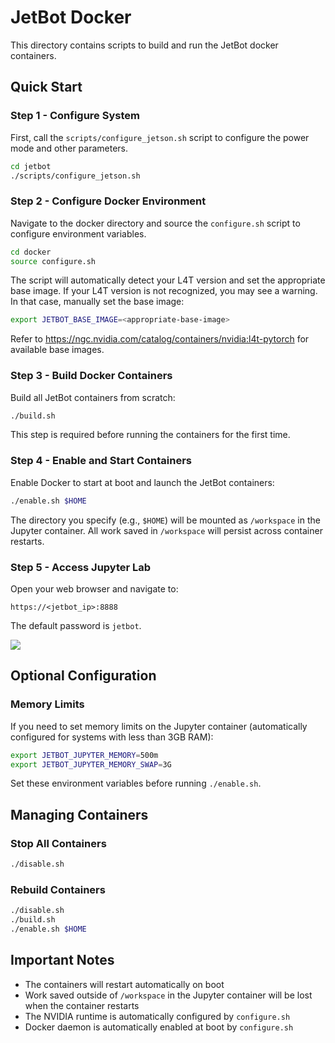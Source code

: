 # JetBot Docker

This directory contains scripts to build and run the JetBot docker containers.

## Quick Start

### Step 1 - Configure System

First, call the `scripts/configure_jetson.sh` script to configure the power mode and other parameters.

```bash
cd jetbot
./scripts/configure_jetson.sh
```

### Step 2 - Configure Docker Environment

Navigate to the docker directory and source the `configure.sh` script to configure environment variables.

```bash
cd docker
source configure.sh
```

The script will automatically detect your L4T version and set the appropriate base image. If your L4T version is not recognized, you may see a warning. In that case, manually set the base image:

```bash
export JETBOT_BASE_IMAGE=<appropriate-base-image>
```

Refer to https://ngc.nvidia.com/catalog/containers/nvidia:l4t-pytorch for available base images.

### Step 3 - Build Docker Containers

Build all JetBot containers from scratch:

```bash
./build.sh
```

This step is required before running the containers for the first time.

### Step 4 - Enable and Start Containers

Enable Docker to start at boot and launch the JetBot containers:

```bash
./enable.sh $HOME
```

The directory you specify (e.g., `$HOME`) will be mounted as `/workspace` in the Jupyter container. All work saved in `/workspace` will persist across container restarts.

### Step 5 - Access Jupyter Lab

Open your web browser and navigate to:

```
https://<jetbot_ip>:8888
```

The default password is `jetbot`.

![](https://user-images.githubusercontent.com/25759564/92091965-51ae4f00-ed86-11ea-93d5-09d291ccfa95.png)

## Optional Configuration

### Memory Limits

If you need to set memory limits on the Jupyter container (automatically configured for systems with less than 3GB RAM):

```bash
export JETBOT_JUPYTER_MEMORY=500m
export JETBOT_JUPYTER_MEMORY_SWAP=3G
```

Set these environment variables before running `./enable.sh`.

## Managing Containers

### Stop All Containers

```bash
./disable.sh
```

### Rebuild Containers

```bash
./disable.sh
./build.sh
./enable.sh $HOME
```

## Important Notes

- The containers will restart automatically on boot
- Work saved outside of `/workspace` in the Jupyter container will be lost when the container restarts
- The NVIDIA runtime is automatically configured by `configure.sh`
- Docker daemon is automatically enabled at boot by `configure.sh`
